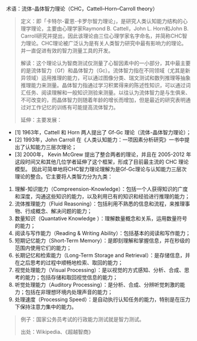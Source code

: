术语：流体-晶体智力理论（CHC，Cattell–Horn–Carroll theory）

>定义：即「卡特尔-霍恩-卡罗尔智力理论」，是研究人类认知能力结构的心理学理论，主要由心理学家Raymond B. Cattell，John L. Horn和John B. Carroll研究并提出，因此该理论由三位心理学家名字命名，并简称CHC智力理论。CHC理论被广泛认为是有关人类智力研究中最有影响力的理论。 并一直促进有效的智力测量工具的开发。
>
>解读：这个理论认为智商测试仅测量了心智因素中的一小部分，其中最主要的是流体智力（Gf）和晶体智力（Gc）。流体智力指在不同领域（尤其是新异领域）运用推理的能力，可以通过图像分类、瑞文测试和数列推理等抽象推理能力来测量。晶体智力指通过学习积累得来的陈述性知识，可以通过词汇任务、阅读理解和一般知识测验来测量。以往认为流体智力是与生俱来、不可改变的，而晶体智力则随着年龄的增长而增加，但是最近的研究表明通过对工作记忆的训练有可能提高流体智力。
>
>延伸：主要发展：

+ [1] 1963年，Cattell 和 Horn 两人提出了 Gf-Gc 理论（流体-晶体智力理论）；
+ [2] 1993年，John Carroll 在《人类认知能力：一项因素分析研究》一书中提出了认知能力三层次理论；
+ [3] 2000年， Kevin McGrew 提出了整合两者的理论，并且在 2005-2012 年这段时间又和其他几位学者延伸了这个框架，形成了目前最主流的 CHC 理论模型。
因此可简单地将CHC智力理论理解为是Gf-Gc理论与认知能力三层次理论的整合。它主要将人类智力分为九类：
1. 理解-知识能力（Compreension-Knowledge）：包括一个人获得知识的广度和深度，沟通这些知识的能力，以及利用已有的知识和经验进行推理的能力；
2. 流体推理能力（Fluid Reasoning）：包括利用不熟悉的信息和流程，来推理事物、行成概念、解决问题的能力；
3. 数量知识（Quantative Knowledge ）：理解数量概念和关系，运用数量符号的能力；
4. 阅读与写作能力（Reading & Writing Ability）：包括基本的阅读和写作能力；
5. 短期记忆能力（Short-Term Memory）：是即刻理解和掌握信息，并在秒级的范围内使用它们的能力；
6. 长期记忆和检索能力（Long-Term Storage and Retrieval）：是存储信息，并在之后思考的过程中顺畅地检索、取回的能力；
7. 视觉处理能力（Visual Processing）：是以视觉的方式感知、分析、合成、思考的能力；包括存储和取回视觉信息的能力；
8. 听觉处理能力（Auditory Processing）：是分析、合成、分辨听觉刺激的能力；包括在非理想环境内处理声音的能力；
9. 处理速度（Processing Speed）：是自动执行认知任务的能力，特别是在压力下保持注意力集中的能力。

>例子：国家公务员考试的行政能力测试就是智力测试。
>
>出处：Wikipedia、《超越智商》
